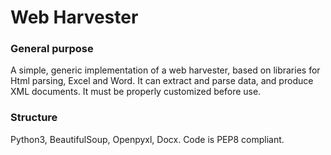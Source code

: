 Web Harvester
=============

### General purpose
A simple, generic implementation of a web harvester, based on libraries for Html parsing, Excel and Word. It can extract and parse data, and produce XML documents. It must be properly customized before use.

### Structure
Python3, BeautifulSoup, Openpyxl, Docx. 
Code is PEP8 compliant. 


